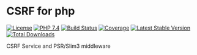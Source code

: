 # CSRF for php

[![License](https://img.shields.io/badge/license-BSD-blue.svg)](https://opensource.org/licenses/BSD-3-Clause)
[![PHP 7.4](https://img.shields.io/badge/php-7.4-yellow.svg)](http://www.php.net)
[![Build Status](https://travis-ci.org/mbretter/stk-csrf.svg?branch=master)](https://travis-ci.org/mbretter/stk-csrf)
[![Coverage](https://coveralls.io/repos/github/mbretter/stk-csrf/badge.svg?branch=master)](https://coveralls.io/github/mbretter/stk-csrf?branch=master)
[![Latest Stable Version](https://img.shields.io/packagist/v/mbretter/stk-csrf.svg)](https://packagist.org/packages/mbretter/stk-csrf)
[![Total Downloads](https://img.shields.io/packagist/dt/mbretter/stk-csrf.svg)](https://packagist.org/packages/mbretter/stk-csrf)

CSRF Service and PSR/Slim3 middleware
